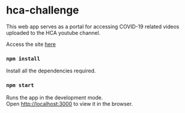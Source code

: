# hca-challenge

This web app serves as a portal for accessing COVID-19 related videos uploaded to the HCA youtube channel. 

Access the site [here](https://hcavideolibrary.netlify.app/)

### `npm install`

Install all the dependencies required.

### `npm start`

Runs the app in the development mode.\
Open [http://localhost:3000](http://localhost:3000) to view it in the browser.
